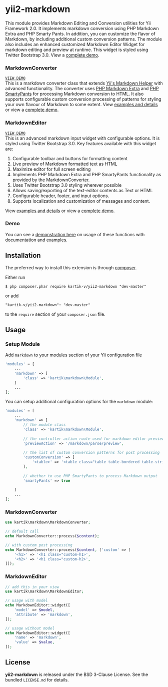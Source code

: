  yii2-markdown
==============

This module provides Markdown Editing and Conversion utilities for Yii Framework 2.0. It implements markdown conversion using PHP Markdown Extra and PHP Smarty Pants. In addition, you can customize the flavor of Markdown, by including additional custom conversion patterns. The module also includes an enhanced customized Markdown Editor Widget for markdown editing and preview at runtime. This widget is styled using Twitter Bootstrap 3.0. View a [complete demo](http://localhost/yii-kv/site/markdown-demo).

### MarkdownConverter
[```VIEW DEMO```](http://demos.krajee.com/markdown-details/markdown-converter)  
This is a markdown converter class that extends [Yii's Markdown Helper](https://github.com/yiisoft/yii2/blob/master/framework/yii/helpers/Markdown.php) with advanced functionality. The converter uses [PHP Markdown Extra](http://michelf.ca/projects/php-markdown/extra/) and [PHP SmartyPants](http://michelf.ca/projects/php-smartypants/) for processing Markdown conversion to HTML. It also supports configurable custom conversion processing of patterns for styling your own flavour of Markdown to some extent.
View [examples and details](http://localhost/yii-kv/markdown-details/markdown-converter) or view a [complete demo](http://localhost/yii-kv/site/markdown-demo).

### MarkdownEditor
[```VIEW DEMO```](http://demos.krajee.com/markdown-details/markdown-editor)  
This is an advanced markdown input widget with configurable options. It is styled using Twitter Bootstrap 3.0. Key features available with this widget are:

1. Configurable toolbar and buttons for formatting content
2. Live preview of Markdown formatted text as HTML
3. Maximize editor for full screen editing
4. Implements PHP Markdown Extra and PHP SmartyPants functionality as provided by the MarkdownConverter.
5. Uses Twitter Bootstrap 3.0 styling wherever possible
6. Allows saving/exporting of the text-editor contents as Text or HTML
7. Configurable header, footer, and input options.
8. Supports localization and customization of messages and content.

View [examples and details](http://localhost/yii-kv/markdown-details/markdown-editor) or view a [complete demo](http://localhost/yii-kv/site/markdown-demo).

### Demo
You can see a [demonstration here](http://demos.krajee.com/markdown) on usage of these functions with documentation and examples.

## Installation

The preferred way to install this extension is through [composer](http://getcomposer.org/download/).

Either run

```
$ php composer.phar require kartik-v/yii2-markdown "dev-master"
```

or add

```
"kartik-v/yii2-markdown": "dev-master"
```

to the ```require``` section of your `composer.json` file.

## Usage

### Setup Module
Add `markdown` to your modules section of your Yii configuration file
```php
'modules' = [
	...
	'markdown' => [
		'class' => 'kartik\markdown\Module',
	]
	...
];
```
You can setup additional configuration options for the `markdown` module:
```php
'modules' = [
	...
	'markdown' => [
		// the module class
		'class' => 'kartik\markdown\Module',
		
		// the controller action route used for markdown editor preview
		'previewAction' => '/markdown/parse/preview',
		
		// the list of custom conversion patterns for post processing
		'customConversion' => [
			'<table>' => '<table class="table table-bordered table-striped">'
		],
		
		// whether to use PHP SmartyPants to process Markdown output
		'smartyPants' => true
		
	]
	...
];
```

### MarkdownConverter
```php
use kartik\markdown\MarkdownConverter;

// default call
echo MarkdownConverter::process($content);

// with custom post processing
echo MarkdownConverter::process($content, ['custom' => [
	'<h1>' => '<h1 class="custom-h1>',
	'<h2>' => '<h1 class="custom-h2>',
]]);
```

### MarkdownEditor
```php
// add this in your view
use kartik\markdown\MarkdownEditor;

// usage with model
echo MarkdownEditor::widget([
	'model' => $model, 
	'attribute' => 'markdown',
]);

// usage without model
echo MarkdownEditor::widget([
	'name' => 'markdown', 
	'value' => $value,
]);
```

## License

**yii2-markdown** is released under the BSD 3-Clause License. See the bundled `LICENSE.md` for details.
